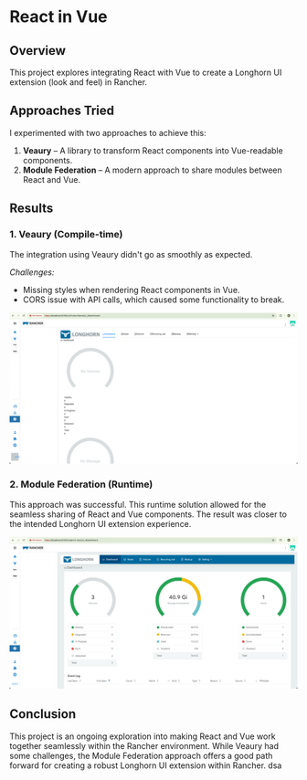 # React in Vue

## Overview

This project explores integrating React with Vue to create a Longhorn UI extension (look and feel) in Rancher.

## Approaches Tried

I experimented with two approaches to achieve this:

1. **Veaury** – A library to transform React components into Vue-readable components.
2. **Module Federation** – A modern approach to share modules between React and Vue.

## Results

### 1. **Veaury (Compile-time)**
The integration using Veaury didn't go as smoothly as expected.

*Challenges:*
- Missing styles when rendering React components in Vue.
- CORS issue with API calls, which caused some functionality to break.

![Veaury Results](./result-veaury.png)

### 2. **Module Federation (Runtime)**
This approach was successful. This runtime solution allowed for the seamless sharing of React and Vue components. The result was closer to the intended Longhorn UI extension experience.

![Mf Results](./result-mf.png)

## Conclusion

This project is an ongoing exploration into making React and Vue work together seamlessly within the Rancher environment. While Veaury had some challenges, the Module Federation approach offers a good path forward for creating a robust Longhorn UI extension within Rancher.
dsa
